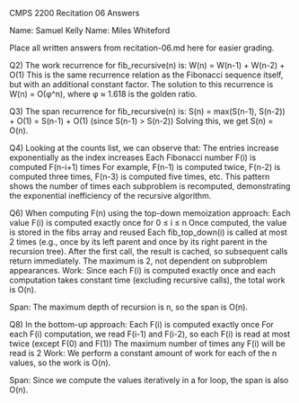 CMPS 2200 Recitation 06 Answers

Name: Samuel Kelly
Name: Miles Whiteford

Place all written answers from recitation-06.md here for easier grading.

Q2) The work recurrence for fib_recursive(n) is: W(n) = W(n-1) + W(n-2) + O(1)
This is the same recurrence relation as the Fibonacci sequence itself, but with an additional constant factor.
The solution to this recurrence is W(n) = O(φ^n), where φ ≈ 1.618 is the golden ratio.

Q3) The span recurrence for fib_recursive(n) is: S(n) = max(S(n-1), S(n-2)) + O(1) = S(n-1) + O(1) (since S(n-1) > S(n-2))
Solving this, we get S(n) = O(n).

Q4) Looking at the counts list, we can observe that:
The entries increase exponentially as the index increases
Each Fibonacci number F(i) is computed F(n-i+1) times
For example, F(n-1) is computed twice, F(n-2) is computed three times, F(n-3) is computed five times, etc.
This pattern shows the number of times each subproblem is recomputed, demonstrating the exponential inefficiency of the recursive algorithm.

Q6) When computing F(n) using the top-down memoization approach:
Each value F(i) is computed exactly once for 0 ≤ i ≤ n
Once computed, the value is stored in the fibs array and reused
Each fib_top_down(i) is called at most 2 times (e.g., once by its left parent and once by its right parent in the recursion tree). After the first call, the result is cached, so subsequent calls return immediately. The maximum is 2, not dependent on subproblem appearances.
Work: Since each F(i) is computed exactly once and each computation takes constant time (excluding recursive calls), the total work is O(n).

Span: The maximum depth of recursion is n, so the span is O(n).

Q8) In the bottom-up approach:
Each F(i) is computed exactly once
For each F(i) computation, we read F(i-1) and F(i-2), so each F(i) is read at most twice (except F(0) and F(1))
The maximum number of times any F(i) will be read is 2
Work: We perform a constant amount of work for each of the n values, so the work is O(n).

Span: Since we compute the values iteratively in a for loop, the span is also O(n).

